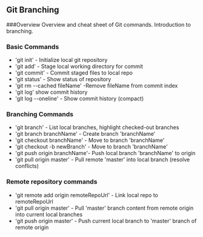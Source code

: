 ## Git Branching

###Overview
Overview and cheat sheet of Git commands. Introduction to branching.


### Basic Commands

* 'git init' - Initialize local git repository
* 'git add' - Stage local working directory for commit
* 'git commit' - Commit staged files to local repo
* 'git status' - Show status of repository
* 'git rm --cached fileName' -Remove fileName from commit index
* 'git log' show commit history
* 'git log --oneline' - Show commit history (compact)


### Branching Commands
* 'git branch' - List local branches, highlight checked-out branches
* 'git branch branchName' - Create branch 'branchName'
* 'git checkout branchName' - Move to branch 'branchName'
* 'git checkout -b newBranch' - Move to branch 'branchName'
* 'git push origin branchName'- Push local branch 'branchName' to origin
* 'git pull origin master' - Pull remote 'master' into local branch (resolve conflicts)

### Remote repository commands

* 'git remote add origin remoteRepoUrl' - Link local repo to remoteRepoUrl
* 'git pull origin master' - Pull 'master' branch content from remote origin into current local branches
* 'git push origin master' - Push current local branch to 'master' branch of remote origin
